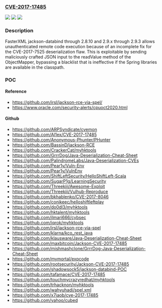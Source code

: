 ### [CVE-2017-17485](https://cve.mitre.org/cgi-bin/cvename.cgi?name=CVE-2017-17485)
![](https://img.shields.io/static/v1?label=Product&message=n%2Fa&color=blue)
![](https://img.shields.io/static/v1?label=Version&message=n%2Fa&color=blue)
![](https://img.shields.io/static/v1?label=Vulnerability&message=n%2Fa&color=brighgreen)

### Description

FasterXML jackson-databind through 2.8.10 and 2.9.x through 2.9.3 allows unauthenticated remote code execution because of an incomplete fix for the CVE-2017-7525 deserialization flaw. This is exploitable by sending maliciously crafted JSON input to the readValue method of the ObjectMapper, bypassing a blacklist that is ineffective if the Spring libraries are available in the classpath.

### POC

#### Reference
- https://github.com/irsl/jackson-rce-via-spel/
- https://www.oracle.com/security-alerts/cpuoct2020.html

#### Github
- https://github.com/ARPSyndicate/cvemon
- https://github.com/Al1ex/CVE-2017-17485
- https://github.com/Anonymous-Phunter/PHunter
- https://github.com/BassinD/jackson-RCE
- https://github.com/CrackerCat/myhktools
- https://github.com/GrrrDog/Java-Deserialization-Cheat-Sheet
- https://github.com/PalindromeLabs/Java-Deserialization-CVEs
- https://github.com/Pear1y/Vuln-Env
- https://github.com/Pear1y/VulnEnv
- https://github.com/ShiftLeftSecurity/HelloShiftLeft-Scala
- https://github.com/SugarP1g/LearningSecurity
- https://github.com/Threekiii/Awesome-Exploit
- https://github.com/Threekiii/Vulhub-Reproduce
- https://github.com/bkhablenko/CVE-2017-8046
- https://github.com/conikeec/helloshiftleftplay
- https://github.com/do0dl3/myhktools
- https://github.com/hktalent/myhktools
- https://github.com/ilmari666/cybsec
- https://github.com/iqrok/myhktools
- https://github.com/irsl/jackson-rce-via-spel
- https://github.com/klarna/kco_rest_java
- https://github.com/klausware/Java-Deserialization-Cheat-Sheet
- https://github.com/maxbitcoin/Jackson-CVE-2017-17485
- https://github.com/mishmashclone/GrrrDog-Java-Deserialization-Cheat-Sheet
- https://github.com/mymortal/expcode
- https://github.com/rootsecurity/Jackson-CVE-2017-17485
- https://github.com/shadowsock5/jackson-databind-POC
- https://github.com/tafamace/CVE-2017-17485
- https://github.com/touchmycrazyredhat/myhktools
- https://github.com/trhacknon/myhktools
- https://github.com/wahyuhadi/spel.xml
- https://github.com/x7iaob/cve-2017-17485
- https://github.com/yahoo/cubed

